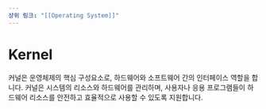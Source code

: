 ```yaml
---
상위 링크: "[[Operating System]]"
---
```

# Kernel
커널은 운영체제의 핵심 구성요소로, 하드웨어와 소프트웨어 간의 인터페이스 역할을 합니다. 커널은 시스템의 리소스와 하드웨어를 관리하며, 사용자나 응용 프로그램들이 하드웨어 리소스를 안전하고 효율적으로 사용할 수 있도록 지원합니다.